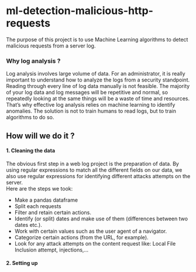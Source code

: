# ml-detection-malicious-http-requests

The purpose of this project is to use Machine Learning algorithms to detect malicious requests from a server log. 

### Why log analysis ? 
Log analysis involves large volume of data. For an administrator, it is really important to understand how to analyze the logs from a security standpoint. Reading through every line of log data manually is not feasible. The majority of your log data and log messages will be repetitive and normal, so repeatedly looking at the same things will be a waste of time and resources. That’s why effective log analysis relies on machine learning to identify anomalies. The solution is not to train humans to read logs, but to train algorithms to do so. 

## How will we do it ?
#### 1. Cleaning the data
The obvious first step in a web log project is the preparation of data. By using regular expressions to match all the different fields on our data, we also use regular expressions for identifying different attacks attempts on the server.  
Here are the steps we took:
  * Make a pandas dataframe
  * Split each requests
  * Filter and retain certain actions.
  * Identify (or split) dates and make use of them (differences between two dates etc.).
  * Work with certain values such as the user agent of a navigator.
  * Categorize certain actions (from the URL, for example).
  * Look for any attack attempts on the content request like: Local File Inclusion attempt, injections,...


#### 2. Setting up 

